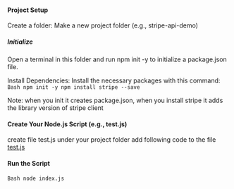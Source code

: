 #### Project Setup

Create a folder: Make a new project folder (e.g., stripe-api-demo)

##### Initialize
Open a terminal in this folder and run npm init -y to initialize a package.json file.

Install Dependencies: Install the necessary packages with this command:
`Bash
npm init -y
npm install stripe --save`

Note: when you init it creates package.json, when you install stripe it adds the library version of stripe client

#### Create Your Node.js Script (e.g., test.js)
create file test.js under your project folder add following code to the file
[test.js](test/test.js)

#### Run the Script
`Bash
node index.js`